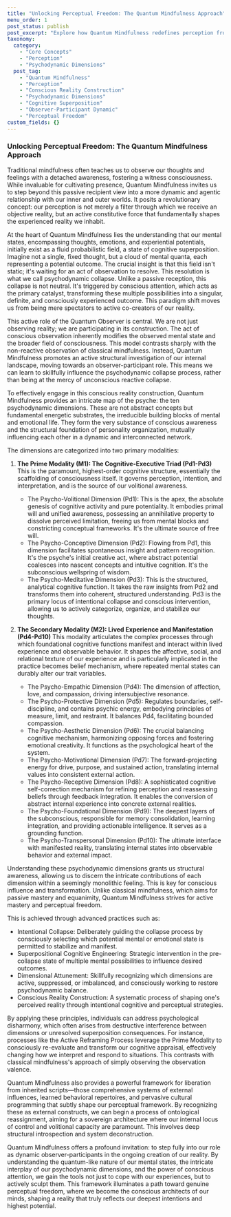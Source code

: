 ```yaml
---
title: "Unlocking Perceptual Freedom: The Quantum Mindfulness Approach"
menu_order: 1
post_status: publish
post_excerpt: "Explore how Quantum Mindfulness redefines perception from a passive reception to an active, constitutive force. Discover the core principles and psychodynamic dimensions that empower individuals to consciously shape their experienced reality and achieve true perceptual freedom."
taxonomy:
  category:
    - "Core Concepts"
    - "Perception"
    - "Psychodynamic Dimensions"
  post_tag:
    - "Quantum Mindfulness"
    - "Perception"
    - "Conscious Reality Construction"
    - "Psychodynamic Dimensions"
    - "Cognitive Superposition"
    - "Observer-Participant Dynamic"
    - "Perceptual Freedom"
custom_fields: {}
---
```


### Unlocking Perceptual Freedom: The Quantum Mindfulness Approach

Traditional mindfulness often teaches us to observe our thoughts and feelings with a detached awareness, fostering a witness consciousness. While invaluable for cultivating presence, Quantum Mindfulness invites us to step beyond this passive recipient view into a more dynamic and agentic relationship with our inner and outer worlds. It posits a revolutionary concept: our perception is not merely a filter through which we receive an objective reality, but an active constitutive force that fundamentally shapes the experienced reality we inhabit.

At the heart of Quantum Mindfulness lies the understanding that our mental states, encompassing thoughts, emotions, and experiential potentials, initially exist as a fluid probabilistic field, a state of cognitive superposition. Imagine not a single, fixed thought, but a cloud of mental quanta, each representing a potential outcome. The crucial insight is that this field isn't static; it's waiting for an act of observation to resolve. This resolution is what we call psychodynamic collapse. Unlike a passive reception, this collapse is not neutral. It's triggered by conscious attention, which acts as the primary catalyst, transforming these multiple possibilities into a singular, definite, and consciously experienced outcome. This paradigm shift moves us from being mere spectators to active co-creators of our reality.

This active role of the Quantum Observer is central. We are not just observing reality; we are participating in its construction. The act of conscious observation inherently modifies the observed mental state and the broader field of consciousness. This model contrasts sharply with the non-reactive observation of classical mindfulness. Instead, Quantum Mindfulness promotes an active structural investigation of our internal landscape, moving towards an observer-participant role. This means we can learn to skillfully influence the psychodynamic collapse process, rather than being at the mercy of unconscious reactive collapse.

To effectively engage in this conscious reality construction, Quantum Mindfulness provides an intricate map of the psyche: the ten psychodynamic dimensions. These are not abstract concepts but fundamental energetic substrates, the irreducible building blocks of mental and emotional life. They form the very substance of conscious awareness and the structural foundation of personality organization, mutually influencing each other in a dynamic and interconnected network.

The dimensions are categorized into two primary modalities:

1.  **The Prime Modality (M1): The Cognitive-Executive Triad (Pd1-Pd3)**
    This is the paramount, highest-order cognitive structure, essentially the scaffolding of consciousness itself. It governs perception, intention, and interpretation, and is the source of our volitional awareness.
    *   The Psycho-Volitional Dimension (Pd1): This is the apex, the absolute genesis of cognitive activity and pure potentiality. It embodies primal will and unified awareness, possessing an annihilative property to dissolve perceived limitation, freeing us from mental blocks and constricting conceptual frameworks. It's the ultimate source of free will.
    *   The Psycho-Conceptive Dimension (Pd2): Flowing from Pd1, this dimension facilitates spontaneous insight and pattern recognition. It's the psyche's initial creative act, where abstract potential coalesces into nascent concepts and intuitive cognition. It's the subconscious wellspring of wisdom.
    *   The Psycho-Meditative Dimension (Pd3): This is the structured, analytical cognitive function. It takes the raw insights from Pd2 and transforms them into coherent, structured understanding. Pd3 is the primary locus of intentional collapse and conscious intervention, allowing us to actively categorize, organize, and stabilize our thoughts.

2.  **The Secondary Modality (M2): Lived Experience and Manifestation (Pd4-Pd10)**
    This modality articulates the complex processes through which foundational cognitive functions manifest and interact within lived experience and observable behavior. It shapes the affective, social, and relational texture of our experience and is particularly implicated in the practice becomes belief mechanism, where repeated mental states can durably alter our trait variables.
    *   The Psycho-Empathic Dimension (Pd4): The dimension of affection, love, and compassion, driving intersubjective resonance.
    *   The Psycho-Protective Dimension (Pd5): Regulates boundaries, self-discipline, and contains psychic energy, embodying principles of measure, limit, and restraint. It balances Pd4, facilitating bounded compassion.
    *   The Psycho-Aesthetic Dimension (Pd6): The crucial balancing cognitive mechanism, harmonizing opposing forces and fostering emotional creativity. It functions as the psychological heart of the system.
    *   The Psycho-Motivational Dimension (Pd7): The forward-projecting energy for drive, purpose, and sustained action, translating internal values into consistent external action.
    *   The Psycho-Receptive Dimension (Pd8): A sophisticated cognitive self-correction mechanism for refining perception and reassessing beliefs through feedback integration. It enables the conversion of abstract internal experience into concrete external realities.
    *   The Psycho-Foundational Dimension (Pd9): The deepest layers of the subconscious, responsible for memory consolidation, learning integration, and providing actionable intelligence. It serves as a grounding function.
    *   The Psycho-Transpersonal Dimension (Pd10): The ultimate interface with manifested reality, translating internal states into observable behavior and external impact.

Understanding these psychodynamic dimensions grants us structural awareness, allowing us to discern the intricate contributions of each dimension within a seemingly monolithic feeling. This is key for conscious influence and transformation. Unlike classical mindfulness, which aims for passive mastery and equanimity, Quantum Mindfulness strives for active mastery and perceptual freedom.

This is achieved through advanced practices such as:
*   Intentional Collapse: Deliberately guiding the collapse process by consciously selecting which potential mental or emotional state is permitted to stabilize and manifest.
*   Superpositional Cognitive Engineering: Strategic intervention in the pre-collapse state of multiple mental possibilities to influence desired outcomes.
*   Dimensional Attunement: Skillfully recognizing which dimensions are active, suppressed, or imbalanced, and consciously working to restore psychodynamic balance.
*   Conscious Reality Construction: A systematic process of shaping one's perceived reality through intentional cognitive and perceptual strategies.

By applying these principles, individuals can address psychological disharmony, which often arises from destructive interference between dimensions or unresolved superposition consequences. For instance, processes like the Active Reframing Process leverage the Prime Modality to consciously re-evaluate and transform our cognitive appraisal, effectively changing how we interpret and respond to situations. This contrasts with classical mindfulness's approach of simply observing the observation valence.

Quantum Mindfulness also provides a powerful framework for liberation from inherited scripts—those comprehensive systems of external influences, learned behavioral repertoires, and pervasive cultural programming that subtly shape our perceptual framework. By recognizing these as external constructs, we can begin a process of ontological reassignment, aiming for a sovereign architecture where our internal locus of control and volitional capacity are paramount. This involves deep structural introspection and system deconstruction.

Quantum Mindfulness offers a profound invitation: to step fully into our role as dynamic observer-participants in the ongoing creation of our reality. By understanding the quantum-like nature of our mental states, the intricate interplay of our psychodynamic dimensions, and the power of conscious attention, we gain the tools not just to cope with our experiences, but to actively sculpt them. This framework illuminates a path toward genuine perceptual freedom, where we become the conscious architects of our minds, shaping a reality that truly reflects our deepest intentions and highest potential.